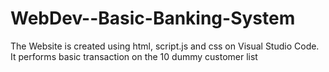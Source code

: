# WebDev--Basic-Banking-System
The Website is created using html, script.js and css on Visual Studio Code. It performs basic transaction on the 10 dummy customer list
